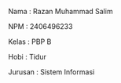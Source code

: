 Nama : Razan Muhammad Salim

NPM : 2406496233

Kelas : PBP B

Hobi : Tidur

Jurusan : Sistem Informasi
